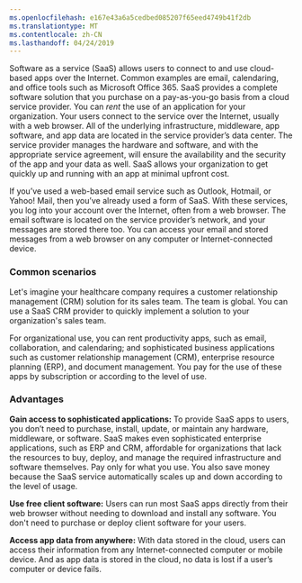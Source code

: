 ```yaml
---
ms.openlocfilehash: e167e43a6a5cedbed085207f65eed4749b41f2db
ms.translationtype: MT
ms.contentlocale: zh-CN
ms.lasthandoff: 04/24/2019
---
```

Software as a service (SaaS) allows users to connect to and use cloud-based apps over the Internet. Common examples are email, calendaring, and office tools such as Microsoft Office 365. SaaS provides a complete software solution that you purchase on a pay-as-you-go basis from a cloud service provider. You can *rent* the use of an application for your organization. Your users connect to the service over the Internet, usually with a web browser. All of the underlying infrastructure, middleware, app software, and app data are located in the service provider’s data center. The service provider manages the hardware and software, and with the appropriate service agreement, will ensure the availability and the security of the app and your data as well. SaaS allows your organization to get quickly up and running with an app at minimal upfront cost.

If you’ve used a web-based email service such as Outlook, Hotmail, or Yahoo! Mail, then you’ve already used a form of SaaS. With these services, you log into your account over the Internet, often from a web browser. The email software is located on the service provider’s network, and your messages are stored there too. You can access your email and stored messages from a web browser on any computer or Internet-connected device.

### <a name="common-scenarios"></a>Common scenarios

Let's imagine your healthcare company requires a customer relationship management (CRM) solution for its sales team. The team is global. You can use a SaaS CRM provider to quickly implement a solution to your organization's sales team.

For organizational use, you can rent productivity apps, such as email, collaboration, and calendaring; and sophisticated business applications such as customer relationship management (CRM), enterprise resource planning (ERP), and document management. You pay for the use of these apps by subscription or according to the level of use.

### <a name="advantages"></a>Advantages

**Gain access to sophisticated applications:** To provide SaaS apps to users, you don’t need to purchase, install, update, or maintain any hardware, middleware, or software. SaaS makes even sophisticated enterprise applications, such as ERP and CRM, affordable for organizations that lack the resources to buy, deploy, and manage the required infrastructure and software themselves.
Pay only for what you use. You also save money because the SaaS service automatically scales up and down according to the level of usage.

**Use free client software:** Users can run most SaaS apps directly from their web browser without needing to download and install any software. You don't need to purchase or deploy client software for your users.

**Access app data from anywhere:** With data stored in the cloud, users can access their information from any Internet-connected computer or mobile device. And as app data is stored in the cloud, no data is lost if a user’s computer or device fails.
